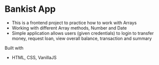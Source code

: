 # Bankist App

- This is a frontend project to practice how to work with Arrays
- Working with different Array methods, Number and Date
- Simple application allows users (given credentials) to login to transfer money, request loan, view overall balance, transaction and summary

Built with

- HTML, CSS, VanillaJS

